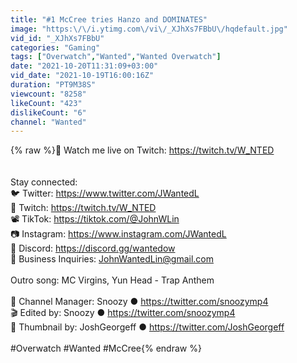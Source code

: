 ```yaml
---
title: "#1 McCree tries Hanzo and DOMINATES"
image: "https:\/\/i.ytimg.com\/vi\/_XJhXs7FBbU\/hqdefault.jpg"
vid_id: "_XJhXs7FBbU"
categories: "Gaming"
tags: ["Overwatch","Wanted","Wanted Overwatch"]
date: "2021-10-20T11:31:09+03:00"
vid_date: "2021-10-19T16:00:16Z"
duration: "PT9M38S"
viewcount: "8258"
likeCount: "423"
dislikeCount: "6"
channel: "Wanted"
---
```

{% raw %}🔴 Watch me live on Twitch: <a rel="nofollow" target="blank" href="https://twitch.tv/W_NTED">https://twitch.tv/W_NTED</a><br /><br /><br />Stay connected:<br />🐦 Twitter: <a rel="nofollow" target="blank" href="https://www.twitter.com/JWantedL">https://www.twitter.com/JWantedL</a><br />🔴 Twitch: <a rel="nofollow" target="blank" href="https://twitch.tv/W_NTED">https://twitch.tv/W_NTED</a><br />📽️ TikTok: <a rel="nofollow" target="blank" href="https://tiktok.com/@JohnWLin">https://tiktok.com/@JohnWLin</a><br />📷 Instagram: <a rel="nofollow" target="blank" href="https://www.instagram.com/JWantedL">https://www.instagram.com/JWantedL</a><br />💬 Discord: <a rel="nofollow" target="blank" href="https://discord.gg/wantedow">https://discord.gg/wantedow</a><br />💼 Business Inquiries: JohnWantedLin@gmail.com<br /><br />Outro song: MC Virgins, Yun Head - Trap Anthem<br /><br />🎥 Channel Manager: Snoozy ● <a rel="nofollow" target="blank" href="https://twitter.com/snoozymp4">https://twitter.com/snoozymp4</a><br />🎬 Edited by: Snoozy ● <a rel="nofollow" target="blank" href="https://twitter.com/snoozymp4">https://twitter.com/snoozymp4</a><br />🎨 Thumbnail by: JoshGeorgeff ● <a rel="nofollow" target="blank" href="https://twitter.com/JoshGeorgeff">https://twitter.com/JoshGeorgeff</a><br /><br />#Overwatch #Wanted #McCree{% endraw %}
